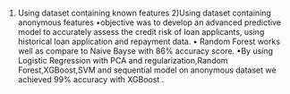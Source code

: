 1) Using dataset containing known features 2)Using dataset
containing anonymous features
•objective was to develop an advanced predictive model to
accurately assess the credit risk of loan applicants, using
historical loan application and repayment data.
• Random Forest works well as compare to Naive Bayse with
86% accuracy score.
•By using Logistic Regression with PCA and
regularization,Random Forest,XGBoost,SVM and sequential
model on anonymous dataset we achieved 99% accuracy
with XGBoost .
